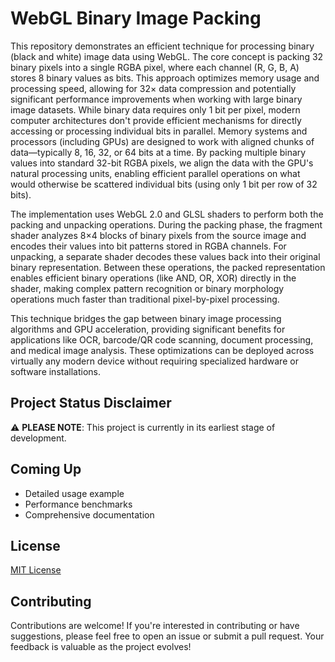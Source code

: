 # WebGL Binary Image Packing

This repository demonstrates an efficient technique for processing binary (black and white) image data using WebGL. The core concept is packing 32 binary pixels into a single RGBA pixel, where each channel (R, G, B, A) stores 8 binary values as bits. This approach optimizes memory usage and processing speed, allowing for 32× data compression and potentially significant performance improvements when working with large binary image datasets. While binary data requires only 1 bit per pixel, modern computer architectures don't provide efficient mechanisms for directly accessing or processing individual bits in parallel. Memory systems and processors (including GPUs) are designed to work with aligned chunks of data—typically 8, 16, 32, or 64 bits at a time. By packing multiple binary values into standard 32-bit RGBA pixels, we align the data with the GPU's natural processing units, enabling efficient parallel operations on what would otherwise be scattered individual bits (using only 1 bit per row of 32 bits).

The implementation uses WebGL 2.0 and GLSL shaders to perform both the packing and unpacking operations. During the packing phase, the fragment shader analyzes 8×4 blocks of binary pixels from the source image and encodes their values into bit patterns stored in RGBA channels. For unpacking, a separate shader decodes these values back into their original binary representation. Between these operations, the packed representation enables efficient binary operations (like AND, OR, XOR) directly in the shader, making complex pattern recognition or binary morphology operations much faster than traditional pixel-by-pixel processing.

This technique bridges the gap between binary image processing algorithms and GPU acceleration, providing significant benefits for applications like OCR, barcode/QR code scanning, document processing, and medical image analysis. These optimizations can be deployed across virtually any modern device without requiring specialized hardware or software installations.

## Project Status Disclaimer
⚠️ **PLEASE NOTE**: This project is currently in its earliest stage of development.

## Coming Up
- Detailed usage example
- Performance benchmarks
- Comprehensive documentation

## License

[MIT License](LICENSE)


## Contributing

Contributions are welcome! If you're interested in contributing or have suggestions, please feel free to open an issue or submit a pull request. Your feedback is valuable as the project evolves!
